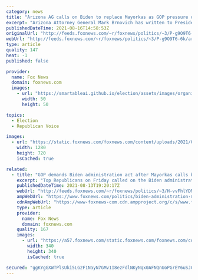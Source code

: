 ```yaml
---
category: news
title: "Arizona AG calls on Biden to replace Mayorkas as GOP pressure over border numbers grows"
excerpt: "Arizona Attorney General Mark Brnovich has written to President Biden urging him to replace Homeland Security Secretary Alejandro Mayorkas, describing the secretary’s tenure as an \"unmitigated disaster\" for U.S. border security – amid an increasing migrant surge."
publishedDateTime: 2021-08-16T14:58:53Z
originalUrl: "http://feeds.foxnews.com/~r/foxnews/politics/~3/P-g9O9T6-6k/arizona-ag-biden-replace-mayorkas-border-numbers"
webUrl: "http://feeds.foxnews.com/~r/foxnews/politics/~3/P-g9O9T6-6k/arizona-ag-biden-replace-mayorkas-border-numbers"
type: article
quality: 147
heat: -1
published: false

provider:
  name: Fox News
  domain: foxnews.com
  images:
    - url: "https://smartableai.github.io/election/assets/images/organizations/foxnews.com-50x50.jpg"
      width: 50
      height: 50

topics:
  - Election
  - Republican Voice

images:
  - url: "https://static.foxnews.com/foxnews.com/content/uploads/2021/08/02be5bdc-Mayorkas-Texas-Migrants-split-2.jpg"
    width: 1280
    height: 720
    isCached: true

related:
  - title: "GOP demands Biden administration act after Mayorkas calls border crisis 'unsustainable'"
    excerpt: "Top Republicans on Friday called on the Biden administration to act on the crisis at the southern border after leaked audio emerged of Homeland Security Secretary Alejandro Mayorkas calling the situation there \"unsustainable.\""
    publishedDateTime: 2021-08-13T19:20:17Z
    webUrl: "http://feeds.foxnews.com/~r/foxnews/politics/~3/H-vvFhlYDMA/biden-administration-mayorkas-border-republicans-demand-action"
    ampWebUrl: "https://www.foxnews.com/politics/biden-administration-mayorkas-border-republicans-demand-action.amp"
    cdnAmpWebUrl: "https://www-foxnews-com.cdn.ampproject.org/c/s/www.foxnews.com/politics/biden-administration-mayorkas-border-republicans-demand-action.amp"
    type: article
    provider:
      name: Fox News
      domain: foxnews.com
    quality: 167
    images:
      - url: "https://a57.foxnews.com/static.foxnews.com/foxnews.com/content/uploads/2021/05/340/340/Bill-Melugin.jpg?ve=1&tl=1"
        width: 340
        height: 340
        isCached: true

secured: "ggKYgGXWTPlsUki5LG2F1NayN7GMv1I8ezFdlNKyNqx0AFNQnUoPGrEY6uSJCJuJtMjmcCnuaiMVR9R76Tw5EF9l3HTp+iOOb5xvqcicQN63dHRdZ/bE8uzVg74ttplUEjfRhLMf9o+iPjcu2sxaA9esznb95YG7KEU28QLPDG7XhLCJ7mrWvvaXuBOtav9+P/w2n7NIoVuPdF4yPcGovGDd5MgMgWOnH35AosMHq3u2ZIfspmzo/KSjvf/Pkvp8cklYQMuwP9CgIQVQisctJEiXvpcAnPrUMqY3iwFcm7bhEgT53UcKPgJoCTxsOxsK+0S0qUjdAMjREjFMl5vpuooTu7JZm9cn8BcbkHtN6Wg=;H3Lp9Kyww6CS+K/7Si1rZA=="
---
```


